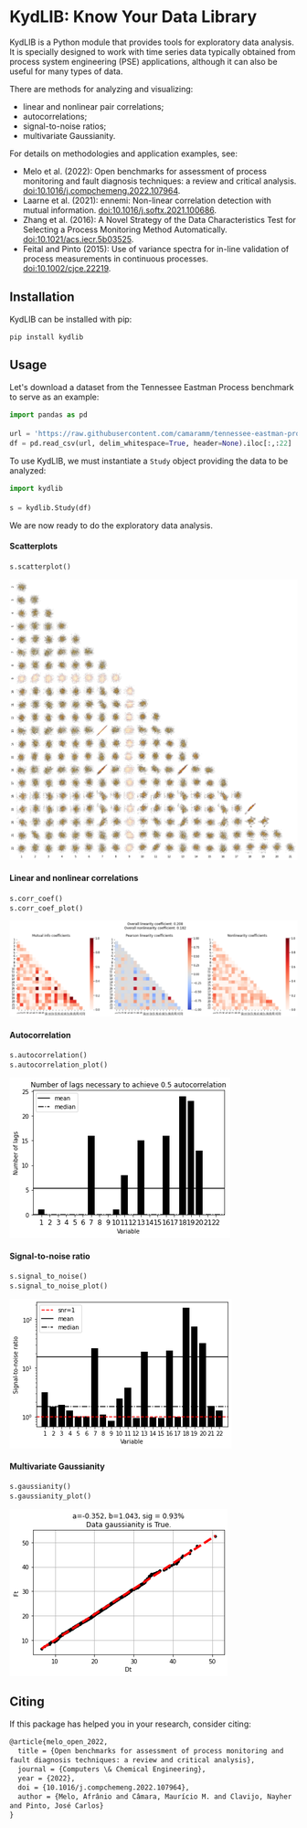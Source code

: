 # KydLIB: Know Your Data Library

KydLIB  is a Python module that provides tools for exploratory data analysis. It is specially designed to work with time series data typically obtained from process system engineering (PSE) applications, although it can also be useful for many types of data.

There are methods for analyzing and visualizing:

* linear and nonlinear pair correlations;
* autocorrelations;
* signal-to-noise ratios;
* multivariate Gaussianity.

For details on methodologies and application examples, see:

* Melo et al. (2022): Open benchmarks for assessment of process monitoring and fault diagnosis techniques: a review and critical analysis. [doi:10.1016/j.compchemeng.2022.107964](https://doi.org/10.1016/j.compchemeng.2022.107964).
* Laarne et al. (2021): ennemi: Non-linear correlation detection with mutual information. [doi:10.1016/j.softx.2021.100686](https://doi.org/10.1016/j.softx.2021.100686).
* Zhang et al. (2016): A Novel Strategy of the Data Characteristics Test for Selecting a Process Monitoring Method Automatically. [doi:10.1021/acs.iecr.5b03525](https://doi.org/10.1021/acs.iecr.5b03525).
* Feital and Pinto (2015): Use of variance spectra for in-line validation of process measurements in continuous processes. [doi:10.1002/cjce.22219](https://doi.org/10.1002/cjce.22219).

## Installation

KydLIB can be installed with pip:

```
pip install kydlib
```
## Usage

Let's download a dataset from the Tennessee Eastman Process benchmark to serve as an example:

```python
import pandas as pd

url = 'https://raw.githubusercontent.com/camaramm/tennessee-eastman-profBraatz/master/d00_te.dat'
df = pd.read_csv(url, delim_whitespace=True, header=None).iloc[:,:22]
```
To use KydLIB, we must instantiate a `Study` object providing the data to be analyzed:

```python
import kydlib

s = kydlib.Study(df)
```
We are now ready to do the exploratory data analysis.

#### Scatterplots

```python
s.scatterplot()
```

![](https://raw.githubusercontent.com/afraniomelo/KydLIB/main/examples/assets/tep_scatter.png)

#### Linear and nonlinear correlations

```python
s.corr_coef()
s.corr_coef_plot()
```
![](https://raw.githubusercontent.com/afraniomelo/KydLIB/main/examples/assets/tep_correlation.png)

#### Autocorrelation

```python
s.autocorrelation()
s.autocorrelation_plot()
```
![](https://raw.githubusercontent.com/afraniomelo/KydLIB/main/examples/assets/tep_autocorrelation.png)

#### Signal-to-noise ratio

```python
s.signal_to_noise()
s.signal_to_noise_plot()
```
![](https://raw.githubusercontent.com/afraniomelo/KydLIB/main/examples/assets/tep_snr.png)

#### Multivariate Gaussianity

```python
s.gaussianity()
s.gaussianity_plot()
```

![](https://raw.githubusercontent.com/afraniomelo/KydLIB/main/examples/assets/tep_gaussianity.png)

## Citing

If this package has helped you in your research, consider citing:

```
@article{melo_open_2022,
  title = {Open benchmarks for assessment of process monitoring and fault diagnosis techniques: a review and critical analysis},
  journal = {Computers \& Chemical Engineering},
  year = {2022},
  doi = {10.1016/j.compchemeng.2022.107964},
  author = {Melo, Afrânio and Câmara, Maurício M. and Clavijo, Nayher and Pinto, José Carlos}
}
```